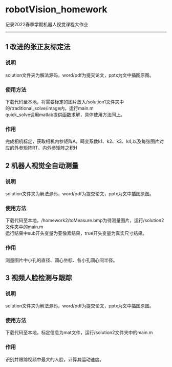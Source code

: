 # robotVision_homework
记录2022春季学期机器人视觉课程大作业
***
## 1 改进的张正友标定法
### 说明
solution文件夹为解法源码，word/pdf为提交论文，pptx为文中插图原图。
### 使用方法
下载代码至本地，将需要标定的图片放入/solution1文件夹中的/traditional_solve/image内，运行main.m  
quick_solve调用matlab提供函数求解，具体使用方法同上。
### 作用
完成相机标定，获取相机内参矩阵A，畸变系数k1、k2、k3、k4,以及每张图片对应的外参矩阵RT、内外参矩阵之积H

## 2 机器人视觉全自动测量

### 说明
solution文件夹为解法源码，word/pdf为提交论文，pptx为文中插图原图。
### 使用方法
下载代码至本地，/homework2/toMeasure.bmp为待测量图片，运行/solution2文件夹中的main.m  
运行结果中sub开头变量为亚像素结果，true开头变量为真实尺寸结果。
### 作用
测量图片中小孔的直径、圆心坐标、各小孔圆心间半径。

## 3 视频人脸检测与跟踪
### 说明
solution文件夹为解法源码，word/pdf为提交论文，pptx为文中插图原图。
### 使用方法
下载代码至本地，标定信息为mat文件，运行/solution2文件夹中的main.m 
### 作用
识别并跟踪视频中最大的人脸，计算其运动速度。
